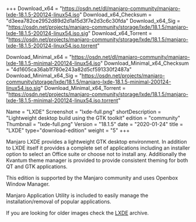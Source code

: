 +++
Download_x64 = "https://osdn.net/dl/manjaro-community/manjaro-lxde-18.1.5-200124-linux54.iso"
Download_x64_Checksum = "d3eea782ce2952d89d2d1a15d3f7e2d3c6c30fda"
Download_x64_Sig = "https://osdn.net/projects/manjaro-community/storage/lxde/18.1.5/manjaro-lxde-18.1.5-200124-linux54.iso.sig"
Download_x64_Torrent = "https://osdn.net/projects/manjaro-community/storage/lxde/18.1.5/manjaro-lxde-18.1.5-200124-linux54.iso.torrent"

Download_Minimal_x64 = "https://osdn.net/dl/manjaro-community/manjaro-lxde-18.1.5-minimal-200124-linux54.iso"
Download_Minimal_x64_Checksum = "4d1605ca36ab1f780e243a82d5cf591330f2487a"
Download_Minimal_x64_Sig = "https://osdn.net/projects/manjaro-community/storage/lxde/18.1.5/manjaro-lxde-18.1.5-minimal-200124-linux54.iso.sig"
Download_Minimal_x64_Torrent = "https://osdn.net/projects/manjaro-community/storage/lxde/18.1.5/manjaro-lxde-18.1.5-minimal-200124-linux54.iso.torrent"

Name = "LXDE"
Screenshot = "lxde-full.png"
shortDescription = "Lightweight desktop build using the GTK toolkit"
edition = "community"
Thumbnail = "lxde-full.png"
Version = "18.1.5"
date = "2020-01-24"
title = "LXDE"
type="download-edition"
weight = "5"
+++

Manjaro LXDE provides a lightweight GTK desktop environment. In addition to LXDE itself it provides a complete set of applications including an installer option to select an Office suite or choose not to install any. Additionally the Kvantum theme manager is provided to provide consistent theming for both QT and GTK applications.

This edition is supported by the Manjaro community and uses Openbox Window Manager.

Manjaro Application Utility is included to easily manage the installation/removal of popular applications.

If you are looking for older images check the [LXDE](https://osdn.net/projects/manjaro-community/storage/z_release_archive/lxde) archive.
